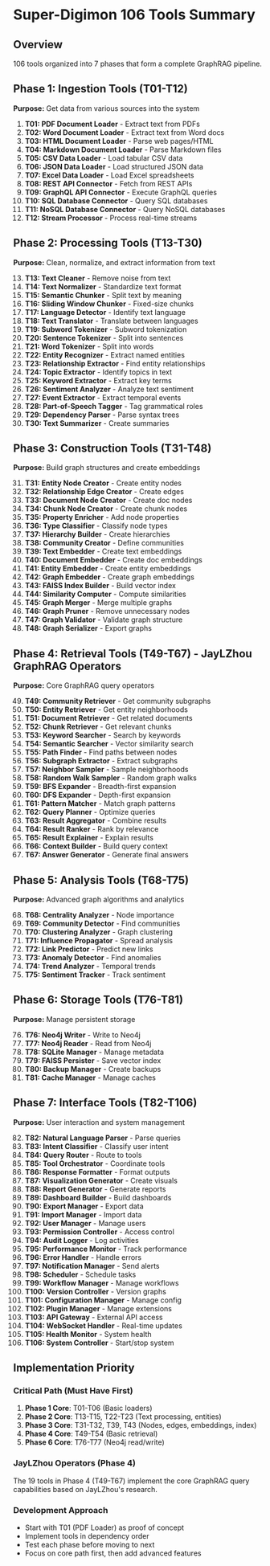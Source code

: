 # Super-Digimon 106 Tools Summary

## Overview
106 tools organized into 7 phases that form a complete GraphRAG pipeline.

## Phase 1: Ingestion Tools (T01-T12)
**Purpose:** Get data from various sources into the system

1. **T01: PDF Document Loader** - Extract text from PDFs
2. **T02: Word Document Loader** - Extract text from Word docs
3. **T03: HTML Document Loader** - Parse web pages/HTML
4. **T04: Markdown Document Loader** - Parse Markdown files
5. **T05: CSV Data Loader** - Load tabular CSV data
6. **T06: JSON Data Loader** - Load structured JSON data
7. **T07: Excel Data Loader** - Load Excel spreadsheets
8. **T08: REST API Connector** - Fetch from REST APIs
9. **T09: GraphQL API Connector** - Execute GraphQL queries
10. **T10: SQL Database Connector** - Query SQL databases
11. **T11: NoSQL Database Connector** - Query NoSQL databases
12. **T12: Stream Processor** - Process real-time streams

## Phase 2: Processing Tools (T13-T30)
**Purpose:** Clean, normalize, and extract information from text

13. **T13: Text Cleaner** - Remove noise from text
14. **T14: Text Normalizer** - Standardize text format
15. **T15: Semantic Chunker** - Split text by meaning
16. **T16: Sliding Window Chunker** - Fixed-size chunks
17. **T17: Language Detector** - Identify text language
18. **T18: Text Translator** - Translate between languages
19. **T19: Subword Tokenizer** - Subword tokenization
20. **T20: Sentence Tokenizer** - Split into sentences
21. **T21: Word Tokenizer** - Split into words
22. **T22: Entity Recognizer** - Extract named entities
23. **T23: Relationship Extractor** - Find entity relationships
24. **T24: Topic Extractor** - Identify topics in text
25. **T25: Keyword Extractor** - Extract key terms
26. **T26: Sentiment Analyzer** - Analyze text sentiment
27. **T27: Event Extractor** - Extract temporal events
28. **T28: Part-of-Speech Tagger** - Tag grammatical roles
29. **T29: Dependency Parser** - Parse syntax trees
30. **T30: Text Summarizer** - Create summaries

## Phase 3: Construction Tools (T31-T48)
**Purpose:** Build graph structures and create embeddings

31. **T31: Entity Node Creator** - Create entity nodes
32. **T32: Relationship Edge Creator** - Create edges
33. **T33: Document Node Creator** - Create doc nodes
34. **T34: Chunk Node Creator** - Create chunk nodes
35. **T35: Property Enricher** - Add node properties
36. **T36: Type Classifier** - Classify node types
37. **T37: Hierarchy Builder** - Create hierarchies
38. **T38: Community Creator** - Define communities
39. **T39: Text Embedder** - Create text embeddings
40. **T40: Document Embedder** - Create doc embeddings
41. **T41: Entity Embedder** - Create entity embeddings
42. **T42: Graph Embedder** - Create graph embeddings
43. **T43: FAISS Index Builder** - Build vector index
44. **T44: Similarity Computer** - Compute similarities
45. **T45: Graph Merger** - Merge multiple graphs
46. **T46: Graph Pruner** - Remove unnecessary nodes
47. **T47: Graph Validator** - Validate graph structure
48. **T48: Graph Serializer** - Export graphs

## Phase 4: Retrieval Tools (T49-T67) - JayLZhou GraphRAG Operators
**Purpose:** Core GraphRAG query operators

49. **T49: Community Retriever** - Get community subgraphs
50. **T50: Entity Retriever** - Get entity neighborhoods
51. **T51: Document Retriever** - Get related documents
52. **T52: Chunk Retriever** - Get relevant chunks
53. **T53: Keyword Searcher** - Search by keywords
54. **T54: Semantic Searcher** - Vector similarity search
55. **T55: Path Finder** - Find paths between nodes
56. **T56: Subgraph Extractor** - Extract subgraphs
57. **T57: Neighbor Sampler** - Sample neighborhoods
58. **T58: Random Walk Sampler** - Random graph walks
59. **T59: BFS Expander** - Breadth-first expansion
60. **T60: DFS Expander** - Depth-first expansion
61. **T61: Pattern Matcher** - Match graph patterns
62. **T62: Query Planner** - Optimize queries
63. **T63: Result Aggregator** - Combine results
64. **T64: Result Ranker** - Rank by relevance
65. **T65: Result Explainer** - Explain results
66. **T66: Context Builder** - Build query context
67. **T67: Answer Generator** - Generate final answers

## Phase 5: Analysis Tools (T68-T75)
**Purpose:** Advanced graph algorithms and analytics

68. **T68: Centrality Analyzer** - Node importance
69. **T69: Community Detector** - Find communities
70. **T70: Clustering Analyzer** - Graph clustering
71. **T71: Influence Propagator** - Spread analysis
72. **T72: Link Predictor** - Predict new links
73. **T73: Anomaly Detector** - Find anomalies
74. **T74: Trend Analyzer** - Temporal trends
75. **T75: Sentiment Tracker** - Track sentiment

## Phase 6: Storage Tools (T76-T81)
**Purpose:** Manage persistent storage

76. **T76: Neo4j Writer** - Write to Neo4j
77. **T77: Neo4j Reader** - Read from Neo4j
78. **T78: SQLite Manager** - Manage metadata
79. **T79: FAISS Persister** - Save vector index
80. **T80: Backup Manager** - Create backups
81. **T81: Cache Manager** - Manage caches

## Phase 7: Interface Tools (T82-T106)
**Purpose:** User interaction and system management

82. **T82: Natural Language Parser** - Parse queries
83. **T83: Intent Classifier** - Classify user intent
84. **T84: Query Router** - Route to tools
85. **T85: Tool Orchestrator** - Coordinate tools
86. **T86: Response Formatter** - Format outputs
87. **T87: Visualization Generator** - Create visuals
88. **T88: Report Generator** - Generate reports
89. **T89: Dashboard Builder** - Build dashboards
90. **T90: Export Manager** - Export data
91. **T91: Import Manager** - Import data
92. **T92: User Manager** - Manage users
93. **T93: Permission Controller** - Access control
94. **T94: Audit Logger** - Log activities
95. **T95: Performance Monitor** - Track performance
96. **T96: Error Handler** - Handle errors
97. **T97: Notification Manager** - Send alerts
98. **T98: Scheduler** - Schedule tasks
99. **T99: Workflow Manager** - Manage workflows
100. **T100: Version Controller** - Version graphs
101. **T101: Configuration Manager** - Manage config
102. **T102: Plugin Manager** - Manage extensions
103. **T103: API Gateway** - External API access
104. **T104: WebSocket Handler** - Real-time updates
105. **T105: Health Monitor** - System health
106. **T106: System Controller** - Start/stop system

## Implementation Priority

### Critical Path (Must Have First)
1. **Phase 1 Core**: T01-T06 (Basic loaders)
2. **Phase 2 Core**: T13-T15, T22-T23 (Text processing, entities)
3. **Phase 3 Core**: T31-T32, T39, T43 (Nodes, edges, embeddings, index)
4. **Phase 4 Core**: T49-T54 (Basic retrieval)
5. **Phase 6 Core**: T76-T77 (Neo4j read/write)

### JayLZhou Operators (Phase 4)
The 19 tools in Phase 4 (T49-T67) implement the core GraphRAG query capabilities based on JayLZhou's research.

### Development Approach
- Start with T01 (PDF Loader) as proof of concept
- Implement tools in dependency order
- Test each phase before moving to next
- Focus on core path first, then add advanced features